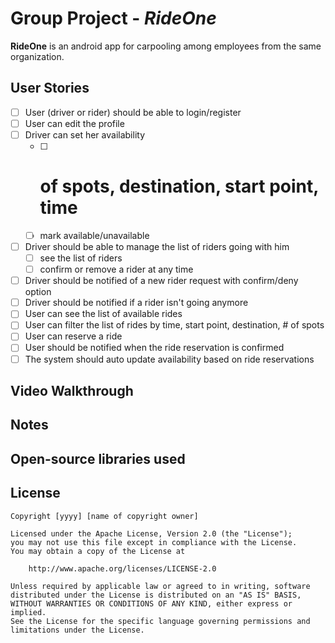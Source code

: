 # Group Project - *RideOne*

**RideOne** is an android app for carpooling among employees from the same organization.

## User Stories

* [ ] User (driver or rider) should be able to login/register
* [ ] User can edit the profile
* [ ] Driver can set her availability 
  * [ ] # of spots, destination, start point, time
  * [ ] mark available/unavailable
* [ ] Driver should be able to manage the list of riders going with him
  * [ ] see the list of riders
  * [ ] confirm or remove a rider at any time
* [ ] Driver should be notified of a new rider request with confirm/deny option
* [ ] Driver should be notified if a rider isn't going anymore
* [ ] User can see the list of available rides
* [ ] User can filter the list of rides by time, start point, destination, # of spots
* [ ] User can reserve a ride
* [ ] User should be notified when the ride reservation is confirmed
* [ ] The system should auto update availability based on ride reservations

## Video Walkthrough 

## Notes

## Open-source libraries used

## License

    Copyright [yyyy] [name of copyright owner]

    Licensed under the Apache License, Version 2.0 (the "License");
    you may not use this file except in compliance with the License.
    You may obtain a copy of the License at

        http://www.apache.org/licenses/LICENSE-2.0

    Unless required by applicable law or agreed to in writing, software
    distributed under the License is distributed on an "AS IS" BASIS,
    WITHOUT WARRANTIES OR CONDITIONS OF ANY KIND, either express or implied.
    See the License for the specific language governing permissions and
    limitations under the License.
